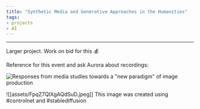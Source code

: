 ```yaml
---
title: "Synthetic Media and Generative Approaches in the Humanities"
tags:
- projects
- AI
---
```

---

Larger project. Work on bid for this  💰

Reference for this event and ask Aurora about recordings:

![Responses from media studies towards a "new paradigm" of image production](https://pbs.twimg.com/media/Fm7WJcUXgAA5V9F?format=jpg&name=4096x4096)

![[assets/FpqZ7QIXgAQdSuD.jpeg]] This image was created using #controlnet and #stablediffusion 